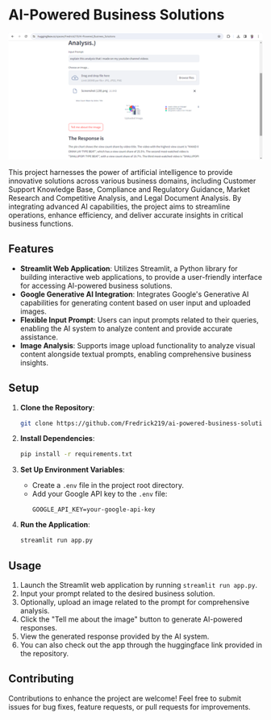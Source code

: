 # AI-Powered Business Solutions
![Example Image](app_example.png)

This project harnesses the power of artificial intelligence to provide innovative solutions across various business domains, including Customer Support Knowledge Base, Compliance and Regulatory Guidance, Market Research and Competitive Analysis, and Legal Document Analysis. By integrating advanced AI capabilities, the project aims to streamline operations, enhance efficiency, and deliver accurate insights in critical business functions.

## Features

- **Streamlit Web Application**: Utilizes Streamlit, a Python library for building interactive web applications, to provide a user-friendly interface for accessing AI-powered business solutions.
- **Google Generative AI Integration**: Integrates Google's Generative AI capabilities for generating content based on user input and uploaded images.
- **Flexible Input Prompt**: Users can input prompts related to their queries, enabling the AI system to analyze content and provide accurate assistance.
- **Image Analysis**: Supports image upload functionality to analyze visual content alongside textual prompts, enabling comprehensive business insights.

## Setup

1. **Clone the Repository**:
   ```bash
   git clone https://github.com/Fredrick219/ai-powered-business-solutions.git
   ```

2. **Install Dependencies**:
   ```bash
   pip install -r requirements.txt
   ```

3. **Set Up Environment Variables**:
   - Create a `.env` file in the project root directory.
   - Add your Google API key to the `.env` file:
     ```plaintext
     GOOGLE_API_KEY=your-google-api-key
     ```

4. **Run the Application**:
   ```bash
   streamlit run app.py
   ```

## Usage

1. Launch the Streamlit web application by running `streamlit run app.py`.
2. Input your prompt related to the desired business solution.
3. Optionally, upload an image related to the prompt for comprehensive analysis.
4. Click the "Tell me about the image" button to generate AI-powered responses.
5. View the generated response provided by the AI system.
6. You can also check out the app through the huggingface link provided in the repository.

## Contributing

Contributions to enhance the project are welcome! Feel free to submit issues for bug fixes, feature requests, or pull requests for improvements.

